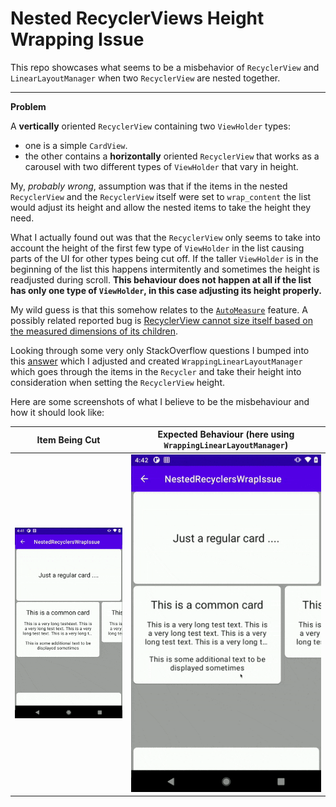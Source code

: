 # Nested RecyclerViews Height Wrapping Issue

This repo showcases what seems to be a misbehavior of `RecyclerView` and `LinearLayoutManager` when two `RecyclerView` are nested together.

---

**Problem**

A **vertically** oriented `RecyclerView` containing two `ViewHolder` types: 
- one is a simple `CardView`.
- the other contains a **horizontally** oriented `RecyclerView` that works as a carousel with two different types of `ViewHolder` that vary in height.

My, *probably wrong*, assumption was that if the items in the nested `RecyclerView` and the `RecyclerView` itself were set to `wrap_content` the list would adjust its height and allow the nested items to take the height they need. 

What I actually found out was that the `RecyclerView` only seems to take into account the height of the first few type of `ViewHolder` in the list causing parts of the UI for other types being cut off. If the taller `ViewHolder` is in the beginning of the list this happens intermitently and sometimes the height is readjusted during scroll. **This behaviour does not happen at all if the list has only one type of `ViewHolder`, in this case adjusting its height properly.**

My wild guess is that this somehow relates to the [`AutoMeasure`](https://developer.android.com/reference/androidx/recyclerview/widget/RecyclerView.LayoutManager#isAutoMeasureEnabled()) feature. A possibly related reported bug is [RecyclerView cannot size itself based on the measured dimensions of its children](https://issuetracker.google.com/issues/37001674).

Looking through some very only StackOverflow questions I bumped into this [answer](https://stackoverflow.com/a/27616854) which I adjusted and created `WrappingLinearLayoutManager` which goes through the items in the `Recycler` and take their height into consideration when setting the `RecyclerView` height.

Here are some screenshots of what I believe to be the misbehaviour and how it should look like:

|Item Being Cut|Expected Behaviour (here using `WrappingLinearLayoutManager`)|
|------|------|
|![](./images/ui-cut-off.gif)|![](./images/ui-not-cut.gif)|

